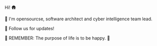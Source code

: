 Hi! 🛖 

👋 I'm opensourcse, software architect and cyber intelligence team lead.

🤙  Follow us for updates! 

🚀 REMEMBER:
The purpose of life is to be happy. 🚀   
